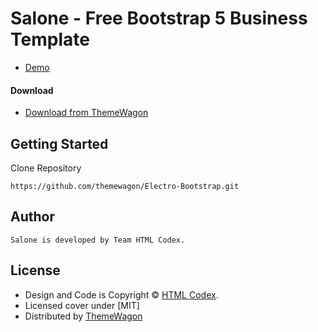 # Salone - Free Bootstrap 5 Business Template 

- [Demo](https://themewagon.github.io/Electro-Bootstrap/)

#### Download

- [Download from ThemeWagon](https://themewagon.com/themes/electro-bootstrap/)

## Getting Started

Clone Repository

```
https://github.com/themewagon/Electro-Bootstrap.git
```

## Author

```
Salone is developed by Team HTML Codex.
```

## License

- Design and Code is Copyright &copy; [HTML Codex](https://htmlcodex.com/).
- Licensed cover under [MIT]
- Distributed by [ThemeWagon](https://themewagon.com)
